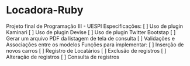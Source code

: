 # Locadora-Ruby
Projeto final de Programação III - UESPI Especificações: [ ] Uso de plugin Kaminari [ ] Uso de plugin Devise [ ] Uso de plugin Twitter Bootstap [ ] Gerar um arquivo PDF da listagem de tela de consulta [ ] Validações e Associações entre os modelos Funções para implementar: [ ] Inserção de novos carros [ ] Registro de Locatários [ ] Exclusão de registros [ ] Alteração de registros [ ] Consulta de registros
